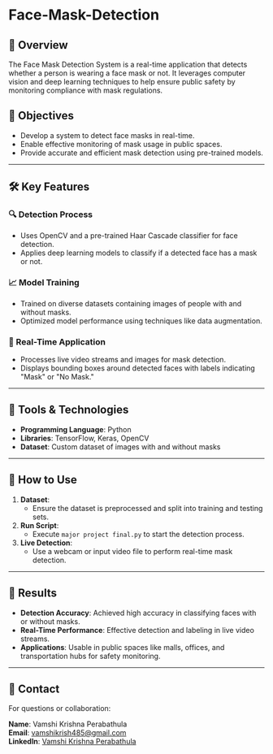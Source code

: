 # Face-Mask-Detection

## 📖 Overview
The Face Mask Detection System is a real-time application that detects whether a person is wearing a face mask or not. It leverages computer vision and deep learning techniques to help ensure public safety by monitoring compliance with mask regulations.

## 🎯 Objectives
- Develop a system to detect face masks in real-time.
- Enable effective monitoring of mask usage in public spaces.
- Provide accurate and efficient mask detection using pre-trained models.

---

## 🛠️ Key Features

### 🔍 Detection Process
- Uses OpenCV and a pre-trained Haar Cascade classifier for face detection.
- Applies deep learning models to classify if a detected face has a mask or not.

### 📈 Model Training
- Trained on diverse datasets containing images of people with and without masks.
- Optimized model performance using techniques like data augmentation.

### 🎨 Real-Time Application
- Processes live video streams and images for mask detection.
- Displays bounding boxes around detected faces with labels indicating "Mask" or "No Mask."

---

## 🧰 Tools & Technologies
- **Programming Language**: Python
- **Libraries**: TensorFlow, Keras, OpenCV
- **Dataset**: Custom dataset of images with and without masks

---

## 🚀 How to Use

1. **Dataset**:
   - Ensure the dataset is preprocessed and split into training and testing sets.
2. **Run Script**:
   - Execute `major project final.py` to start the detection process.
3. **Live Detection**:
   - Use a webcam or input video file to perform real-time mask detection.

---

## 🎨 Results
- **Detection Accuracy**: Achieved high accuracy in classifying faces with or without masks.
- **Real-Time Performance**: Effective detection and labeling in live video streams.
- **Applications**: Usable in public spaces like malls, offices, and transportation hubs for safety monitoring.

---

## 📩 Contact
For questions or collaboration:

**Name**: Vamshi Krishna Perabathula  
**Email**: [vamshikrish485@gmail.com](mailto:vamshikrish485@gmail.com)  
**LinkedIn**: [Vamshi Krishna Perabathula](https://www.linkedin.com/in/vk-perabathula/)
